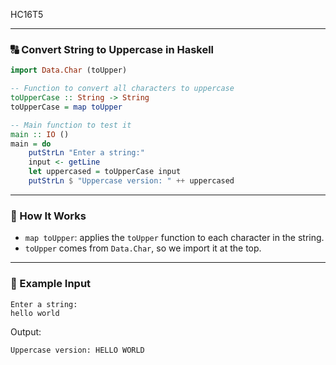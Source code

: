 HC16T5

---

### 🔠 Convert String to Uppercase in Haskell

```haskell
import Data.Char (toUpper)

-- Function to convert all characters to uppercase
toUpperCase :: String -> String
toUpperCase = map toUpper

-- Main function to test it
main :: IO ()
main = do
    putStrLn "Enter a string:"
    input <- getLine
    let uppercased = toUpperCase input
    putStrLn $ "Uppercase version: " ++ uppercased
```

---

### 🧠 How It Works
- `map toUpper`: applies the `toUpper` function to each character in the string.
- `toUpper` comes from `Data.Char`, so we import it at the top.

---

### 🧪 Example Input
```
Enter a string:
hello world
```

Output:
```
Uppercase version: HELLO WORLD
```

